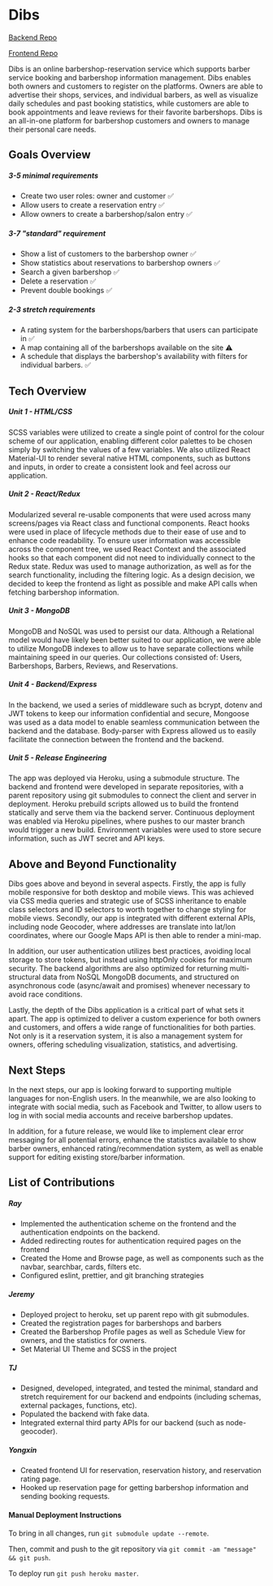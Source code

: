 # Dibs

[Backend Repo](https://github.com/DawtDawt/dibs-backend)

[Frontend Repo](https://github.com/yehmond/dibs-frontend)

Dibs is an online barbershop-reservation service which supports barber service booking and barbershop information management.
Dibs enables both owners and customers to register on the platforms. Owners are able to advertise their shops, services, and individual barbers, as well as
visualize daily schedules and past booking statistics, while customers are able to book appointments and leave reviews for their 
favorite barbershops. Dibs is an all-in-one platform for barbershop customers and owners to manage their personal care needs.


## Goals Overview

##### 3-5 minimal requirements

-   Create two user roles: owner and customer  ✅
-   Allow users to create a reservation entry  ✅
-   Allow owners to create a barbershop/salon entry  ✅

##### 3-7 "standard" requirement

-   Show a list of customers to the barbershop owner  ✅
-   Show statistics about reservations to barbershop owners  ✅
-   Search a given barbershop  ✅
-   Delete a reservation  ✅
-   Prevent double bookings  ✅

##### 2-3 stretch requirements

-   A rating system for the barbershops/barbers that users can participate in  ✅
-   A map containing all of the barbershops available on the site ⚠
 - A schedule that displays the barbershop's availability with filters for individual barbers.  ✅

## Tech Overview

##### Unit 1 - HTML/CSS
SCSS variables were utilized to create a single point of control for the colour scheme of our application, enabling
different color palettes to be chosen simply by switching the values of a few variables. We also utilized React Material-UI to
render several native HTML components, such as buttons and inputs, in order to create a consistent look and feel across our
application.
##### Unit 2 - React/Redux
Modularized several re-usable components that were used across many screens/pages via React class and functional components. 
React hooks were used in place of lifecycle methods due to their ease of use and to enhance code readability. To ensure user information
was accessible across the component tree, we used React Context and the associated hooks so that each component did not need
to individually connect to the Redux state. Redux was used to manage authorization, as well as for the search functionality, including 
the filtering logic. As a design decision, we decided to keep the frontend as light as possible and make API calls when fetching barbershop
information. 
##### Unit 3 - MongoDB
MongoDB and NoSQL was used to persist our data. Although a Relational model would have likely been better suited to our application,
we were able to utilize MongoDB indexes to allow us to have separate collections while maintaining speed in our queries. Our collections 
consisted of: Users, Barbershops, Barbers, Reviews, and Reservations. 
##### Unit 4 - Backend/Express
In the backend, we used a series of middleware such as bcrypt, dotenv and JWT tokens to keep our information confidential and secure, 
Mongoose was used as a data model to enable seamless communication between the backend and the database. Body-parser with Express
allowed us to easily facilitate the connection between the frontend and the backend.
##### Unit 5 - Release Engineering
The app was deployed via Heroku, using a submodule structure. The backend and frontend were developed in separate repositories, with 
a parent repository using git submodules to connect the client and server in deployment. Heroku prebuild scripts allowed us to build 
the frontend statically and serve them via the backend server. Continuous deployment was enabled via Heroku pipelines, where
pushes to our master branch would trigger a new build. Environment variables were used to store secure information, such as JWT secret and 
API keys.

## Above and Beyond Functionality
Dibs goes above and beyond in several aspects. Firstly, the app is fully mobile responsive for both desktop and 
mobile views. This was achieved via CSS media queries and strategic use of SCSS inheritance to 
enable class selectors and ID selectors to worth together to change styling for mobile views.
Secondly, our app is integrated with different external APIs, including node Geocoder, where addresses are 
translate into lat/lon coordinates, where our Google Maps API is then able to render a mini-map.


In addition, our user authentication utilizes best practices, avoiding local storage to store tokens, but
instead using httpOnly cookies for maximum security. 
The backend algorithms are also optimized for returning multi-structural data from NoSQL MongoDB documents, and 
structured on asynchronous code (async/await and promises) whenever necessary to avoid race conditions.


Lastly, the depth of the Dibs application is a critical part of what sets it apart. The app is optimized to deliver a 
custom experience for both owners and customers, and offers a wide range of functionalities for both parties. Not only is
it a reservation system, it is also a management system for owners, offering scheduling visualization, statistics, and 
advertising. 

## Next Steps
In the next steps, our app is looking forward to supporting multiple languages for non-English users. In the meanwhile, we are also looking to integrate with social media, 
such as Facebook and Twitter, to allow users to log in with social media accounts and receive barbershop updates.

In addition, for a future release, we would like to implement clear error messaging for all potential errors,
enhance the statistics available to show barber owners, enhanced rating/recommendation system, as well as enable support for 
editing existing store/barber information.

## List of Contributions

##### Ray
- Implemented the authentication scheme on the frontend and the authentication endpoints on the backend.
- Added redirecting routes for authentication required pages on the frontend
- Created the Home and Browse page, as well as components such as the navbar, searchbar, cards, filters etc. 
- Configured eslint, prettier, and git branching strategies



##### Jeremy 
- Deployed project to heroku, set up parent repo with git submodules.
- Created the registration pages for barbershops and barbers
- Created the Barbershop Profile pages as well as Schedule View for owners,
and the statistics for owners. 
- Set Material UI Theme and SCSS in the project


##### TJ 
- Designed, developed, integrated, and tested the minimal, standard and stretch requirement for our backend and endpoints (including schemas, external packages, functions, etc).
- Populated the backend with fake data.
- Integrated external third party APIs for our backend (such as node-geocoder).
	

##### Yongxin
- Created frontend UI for reservation, reservation history, and reservation rating page. 
- Hooked up reservation page for getting barbershop information and sending booking requests.


#### Manual Deployment Instructions

To bring in all changes, run `git submodule update --remote`. 

Then, commit and push to the git repository via `git commit -am "message" && git push`.

To deploy run `git push heroku master`.